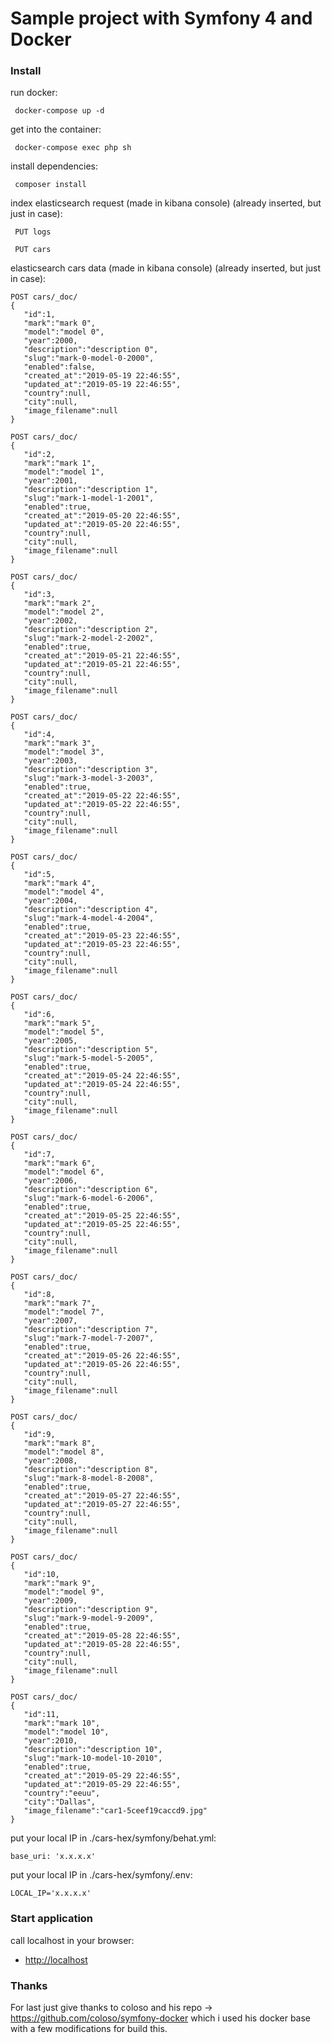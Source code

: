 # Sample project with Symfony 4 and Docker
### Install

run docker:
```
 docker-compose up -d
```
get into the container:
```
 docker-compose exec php sh
```
install dependencies:
```
 composer install
```

index elasticsearch request (made in kibana console) (already inserted, but just in case):
```
 PUT logs
 
 PUT cars
```

elasticsearch cars data (made in kibana console) (already inserted, but just in case):
```
POST cars/_doc/
{
   "id":1,
   "mark":"mark 0",
   "model":"model 0",
   "year":2000,
   "description":"description 0",
   "slug":"mark-0-model-0-2000",
   "enabled":false,
   "created_at":"2019-05-19 22:46:55",
   "updated_at":"2019-05-19 22:46:55",
   "country":null,
   "city":null,
   "image_filename":null
}

POST cars/_doc/
{
   "id":2,
   "mark":"mark 1",
   "model":"model 1",
   "year":2001,
   "description":"description 1",
   "slug":"mark-1-model-1-2001",
   "enabled":true,
   "created_at":"2019-05-20 22:46:55",
   "updated_at":"2019-05-20 22:46:55",
   "country":null,
   "city":null,
   "image_filename":null
}

POST cars/_doc/
{
   "id":3,
   "mark":"mark 2",
   "model":"model 2",
   "year":2002,
   "description":"description 2",
   "slug":"mark-2-model-2-2002",
   "enabled":true,
   "created_at":"2019-05-21 22:46:55",
   "updated_at":"2019-05-21 22:46:55",
   "country":null,
   "city":null,
   "image_filename":null
}

POST cars/_doc/
{
   "id":4,
   "mark":"mark 3",
   "model":"model 3",
   "year":2003,
   "description":"description 3",
   "slug":"mark-3-model-3-2003",
   "enabled":true,
   "created_at":"2019-05-22 22:46:55",
   "updated_at":"2019-05-22 22:46:55",
   "country":null,
   "city":null,
   "image_filename":null
}

POST cars/_doc/
{
   "id":5,
   "mark":"mark 4",
   "model":"model 4",
   "year":2004,
   "description":"description 4",
   "slug":"mark-4-model-4-2004",
   "enabled":true,
   "created_at":"2019-05-23 22:46:55",
   "updated_at":"2019-05-23 22:46:55",
   "country":null,
   "city":null,
   "image_filename":null
}

POST cars/_doc/
{
   "id":6,
   "mark":"mark 5",
   "model":"model 5",
   "year":2005,
   "description":"description 5",
   "slug":"mark-5-model-5-2005",
   "enabled":true,
   "created_at":"2019-05-24 22:46:55",
   "updated_at":"2019-05-24 22:46:55",
   "country":null,
   "city":null,
   "image_filename":null
}

POST cars/_doc/
{
   "id":7,
   "mark":"mark 6",
   "model":"model 6",
   "year":2006,
   "description":"description 6",
   "slug":"mark-6-model-6-2006",
   "enabled":true,
   "created_at":"2019-05-25 22:46:55",
   "updated_at":"2019-05-25 22:46:55",
   "country":null,
   "city":null,
   "image_filename":null
}

POST cars/_doc/
{
   "id":8,
   "mark":"mark 7",
   "model":"model 7",
   "year":2007,
   "description":"description 7",
   "slug":"mark-7-model-7-2007",
   "enabled":true,
   "created_at":"2019-05-26 22:46:55",
   "updated_at":"2019-05-26 22:46:55",
   "country":null,
   "city":null,
   "image_filename":null
}

POST cars/_doc/
{
   "id":9,
   "mark":"mark 8",
   "model":"model 8",
   "year":2008,
   "description":"description 8",
   "slug":"mark-8-model-8-2008",
   "enabled":true,
   "created_at":"2019-05-27 22:46:55",
   "updated_at":"2019-05-27 22:46:55",
   "country":null,
   "city":null,
   "image_filename":null
}

POST cars/_doc/
{
   "id":10,
   "mark":"mark 9",
   "model":"model 9",
   "year":2009,
   "description":"description 9",
   "slug":"mark-9-model-9-2009",
   "enabled":true,
   "created_at":"2019-05-28 22:46:55",
   "updated_at":"2019-05-28 22:46:55",
   "country":null,
   "city":null,
   "image_filename":null
}

POST cars/_doc/
{
   "id":11,
   "mark":"mark 10",
   "model":"model 10",
   "year":2010,
   "description":"description 10",
   "slug":"mark-10-model-10-2010",
   "enabled":true,
   "created_at":"2019-05-29 22:46:55",
   "updated_at":"2019-05-29 22:46:55",
   "country":"eeuu",
   "city":"Dallas",
   "image_filename":"car1-5ceef19caccd9.jpg"
}
```

put your local IP in ./cars-hex/symfony/behat.yml:
```
base_uri: 'x.x.x.x'
```

put your local IP in ./cars-hex/symfony/.env:
```
LOCAL_IP='x.x.x.x'
```

### Start application

call localhost in your browser:
- [http://localhost](https://localhost/)

### Thanks

For last just give thanks to coloso and his repo -> https://github.com/coloso/symfony-docker which i used his docker base with a few modifications for build this.
